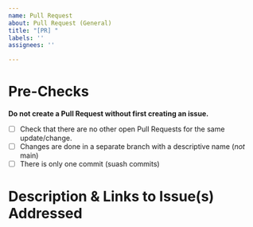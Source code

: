 ```yaml
---
name: Pull Request
about: Pull Request (General)
title: "[PR] "
labels: ''
assignees: ''

---
```


# Pre-Checks
**Do not create a Pull Request without first creating an issue.**
- [ ] Check that there are no other open Pull Requests for the same update/change.
- [ ] Changes are done in a separate branch with a descriptive name (*not* main)
- [ ] There is only one commit (suash commits)

<!--
# Provide adequate Information for Reviewers
- The PR has a descriptive title.
- Explain why this change is being made. (What existing problem the pull request solves.)
- Include #xxx reference(s) to the issue(s) that this PR addresses.

Demonstrate that the proposed modification is solid. For example...
- Verify that the build process still runs without error
- Verify that all new and existing tests all pass
- Include the exact commands you ran and their output
- Include screenshots / videos if the pull request changes the User Interface

## Closing issues
Put ```closes #xxx``` in your comment to auto-close an issue that your PR fixes (if applicable).
-->

# Description & Links to Issue(s) Addressed
